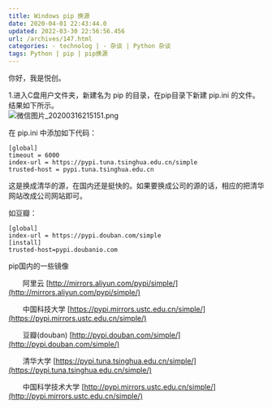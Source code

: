 ```yaml
---
title: Windows pip 换源
date: 2020-04-01 22:43:44.0
updated: 2022-03-30 22:56:56.456
url: /archives/147.html
categories: - technolog | - 杂谈 | Python 杂谈
tags: Python | pip | pip换源
---
```




你好，我是悦创。

1.进入C盘用户文件夹，新建名为 pip 的目录，在pip目录下新建 pip.ini 的文件。结果如下所示。  
![微信图片_20200316215151.png](https://i.loli.net/2020/03/17/OsXc6vY7lpigMIF.png "微信图片_20200316215151.png")

在 pip.ini 中添加如下代码：

```
[global]
timeout = 6000
index-url = https://pypi.tuna.tsinghua.edu.cn/simple
trusted-host = pypi.tuna.tsinghua.edu.cn
```

这是换成清华的源，在国内还是挺快的。如果要换成公司的源的话，相应的把清华网站改成公司网站即可。

如豆瓣：

```
[global]
index-url = https://pypi.douban.com/simple
[install]
trusted-host=pypi.doubanio.com
```

pip国内的一些镜像

  阿里云 [http://mirrors.aliyun.com/pypi/simple/](http://mirrors.aliyun.com/pypi/simple/)

  中国科技大学 [https://pypi.mirrors.ustc.edu.cn/simple/](https://pypi.mirrors.ustc.edu.cn/simple/)

  豆瓣(douban) [http://pypi.douban.com/simple/](http://pypi.douban.com/simple/)

  清华大学 [https://pypi.tuna.tsinghua.edu.cn/simple/](https://pypi.tuna.tsinghua.edu.cn/simple/)

  中国科学技术大学 [http://pypi.mirrors.ustc.edu.cn/simple/](http://pypi.mirrors.ustc.edu.cn/simple/)